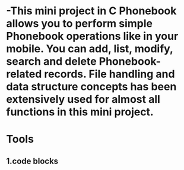 # -This mini project in C Phonebook allows you to perform simple Phonebook operations like in your mobile. You can add, list, modify, search and delete Phonebook-related records. File handling and data structure concepts has been extensively used for almost all functions in this mini project.
# Tools
 ## 1.code blocks
